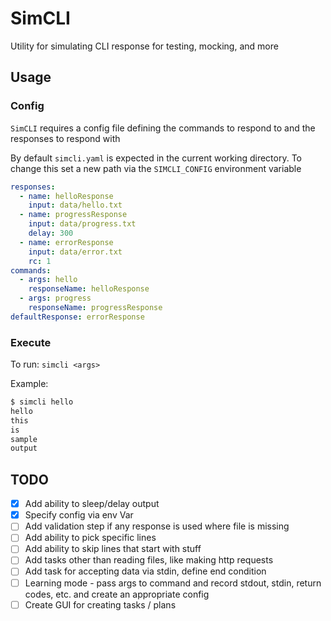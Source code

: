 # SimCLI
Utility for simulating CLI response for testing, mocking, and more

## Usage


### Config
`SimCLI` requires a config file defining the commands to respond to and the responses to respond with

By default `simcli.yaml` is expected in the current working directory. To change this set a new path via the `SIMCLI_CONFIG` environment variable

```yaml
responses:
  - name: helloResponse
    input: data/hello.txt
  - name: progressResponse
    input: data/progress.txt
    delay: 300
  - name: errorResponse
    input: data/error.txt
    rc: 1
commands:
  - args: hello
    responseName: helloResponse
  - args: progress
    responseName: progressResponse
defaultResponse: errorResponse

```

### Execute
To run:
`simcli <args>`

Example:

```sh
$ simcli hello
hello
this
is
sample
output

```


## TODO
- [x] Add ability to sleep/delay output
- [x] Specify config via env Var
- [ ] Add validation step if any response is used where file is missing
- [ ] Add ability to pick specific lines 
- [ ] Add ability to skip lines that start with stuff
- [ ] Add tasks other than reading files, like making http requests
- [ ] Add task for accepting data via stdin, define end condition
- [ ] Learning mode - pass args to command and record stdout, stdin, return codes, etc. and create an appropriate config
- [ ] Create GUI for creating tasks / plans